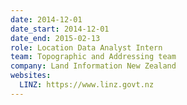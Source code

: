 ```yaml
---
date: 2014-12-01
date_start: 2014-12-01
date_end: 2015-02-13
role: Location Data Analyst Intern
team: Topographic and Addressing team
company: Land Information New Zealand
websites:
  LINZ: https://www.linz.govt.nz
---
```

